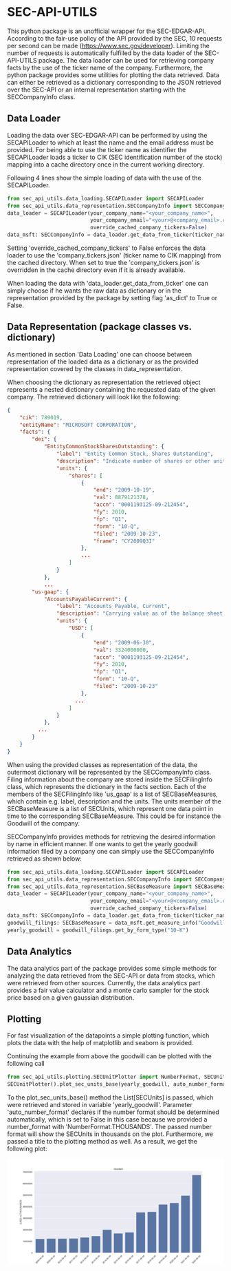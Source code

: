 # SEC-API-UTILS
This python package is an unofficial wrapper for the SEC-EDGAR-API. According to the fair-use policy of the API provided 
by the SEC, 10 requests per second can be made (https://www.sec.gov/developer). Limiting the number of requests is automatically fulfilled 
by the data loader of the SEC-API-UTILS package. 
The data loader can be used for retrieving company facts by the use of the ticker name of the company.
Furthermore, the python package provides some utilities for plotting the data retrieved. 
Data can either be retrieved as a dictionary corresponding to the JSON retrieved over the SEC-API or an internal 
representation starting with the SECCompanyInfo class. 
## Data Loader
Loading the data over SEC-EDGAR-API can be performed by using the SECAPILoader to which at least the name and the email 
address must be provided. For being able to use the ticker name as identifier the SECAPILoader loads a 
ticker to CIK (SEC identification number of the stock) mapping into a cache directory once in the current working 
directory.

Following 4 lines show the simple loading of data with the use of the
SECAPILoader. 
```python
from sec_api_utils.data_loading.SECAPILoader import SECAPILoader
from sec_api_utils.data_representation.SECCompanyInfo import SECCompanyInfo
data_loader = SECAPILoader(your_company_name="<your_company_name>", 
                           your_company_email="<your>@<company_email>.com",
                           override_cached_company_tickers=False)
data_msft: SECCompanyInfo = data_loader.get_data_from_ticker(ticker_name="MSFT", as_dict=False)
```
Setting 'override_cached_company_tickers' to False enforces the data loader to use the 
'company_tickers.json' (ticker name to CIK mapping) from the cached directory. 
When set to true the 'company_tickers.json' is overridden in the cache directory 
even if it is already available.
 
When loading the data with 'data_loader.get_data_from_ticker' one can simply choose if he wants the raw data 
as dictionary or in the representation provided by the package by setting flag 'as_dict' to True or False.

## Data Representation (package classes vs. dictionary)
As mentioned in section 'Data Loading' one can choose between representation of the loaded data as a dictionary
or as the provided representation covered by the classes in data_representation.

When choosing the dictionary as representation the retrieved object represents a nested dictionary containing 
the requested data of the given company. The retrieved dictionary will look like the following:
```json
{
	"cik": 789019,
	"entityName": "MICROSOFT CORPORATION",
	"facts": {
		"dei": {
			"EntityCommonStockSharesOutstanding": {
				"label": "Entity Common Stock, Shares Outstanding",
				"description": "Indicate number of shares or other units outstanding of each of registrant's classes of capital or common stock or other ownership interests, if and as stated on cover of related periodic report. Where multiple classes or units exist define each class/interest by adding class of stock items such as Common Class A [Member], Common Class B [Member] or Partnership Interest [Member] onto the Instrument [Domain] of the Entity Listings, Instrument.",
				"units": {
					"shares": [
						{
							"end": "2009-10-19",
							"val": 8879121378,
							"accn": "0001193125-09-212454",
							"fy": 2010,
							"fp": "Q1",
							"form": "10-Q",
							"filed": "2009-10-23",
							"frame": "CY2009Q3I"
						},
						...
					]
				}
			},
			...
		"us-gaap": {
			"AccountsPayableCurrent": {
				"label": "Accounts Payable, Current",
				"description": "Carrying value as of the balance sheet date of liabilities incurred (and for which invoices have typically been received) and payable to vendors for goods and services received that are used in an entity's business. Used to reflect the current portion of the liabilities (due within one year or within the normal operating cycle if longer).",
				"units": {
					"USD": [
						{
							"end": "2009-06-30",
							"val": 3324000000,
							"accn": "0001193125-09-212454",
							"fy": 2010,
							"fp": "Q1",
							"form": "10-Q",
							"filed": "2009-10-23"
						},
                      ...
					]
				}
			},
          ...
		}
	}
}
```

When using the provided classes as representation of the data, the outermost dictionary will be represented by the 
SECCompanyInfo class. Filing information about the company are stored inside the SECFilingInfo class,
which represents the dictionary in the facts section. Each of the members of the SECFilingInfo
like 'us_gaap' is a list of SECBaseMeasures, which contain e.g. label, description and the units. 
The units member of the SECBaseMeasure is a list of SECUnits, which represent one data point in time
to the corresponding SECBaseMeasure. This could be for instance the Goodwill of the company.

SECCompanyInfo provides methods for retrieving the desired information by name in efficient manner.
If one wants to get the yearly goodwill information filed by a company one can simply use the SECCompanyInfo retrieved
as shown below:

```python
from sec_api_utils.data_loading.SECAPILoader import SECAPILoader
from sec_api_utils.data_representation.SECCompanyInfo import SECCompanyInfo
from sec_api_utils.data_representation.SECBaseMeasure import SECBaseMeasure
data_loader = SECAPILoader(your_company_name="<your_company_name>", 
                           your_company_email="<your>@<company_email>.com",
                           override_cached_company_tickers=False)
data_msft: SECCompanyInfo = data_loader.get_data_from_ticker(ticker_name="MSFT", as_dict=False)
goodwill_filings: SECBaseMeasure = data_msft.get_measure_info("Goodwill")
yearly_goodwill = goodwill_filings.get_by_form_type("10-K")
```

## Data Analytics

The data analytics part of the package provides some simple methods for analyzing the data retrieved from the SEC-API or
data from stocks, which were retrieved from other sources. Currently, the data analytics part provides a fair value
calculator and a monte carlo sampler for the stock price based on a given gaussian distribution.

## Plotting

For fast visualization of the datapoints a simple plotting function, which plots the data
with the help of matplotlib and seaborn is provided.

Continuing the example from above the goodwill can be plotted with the following call

```python
from sec_api_utils.plotting.SECUnitPlotter import NumberFormat, SECUnitPlotter 
SECUnitPlotter().plot_sec_units_base(yearly_goodwill, auto_number_format=False, number_format=NumberFormat.THOUSANDS, title="Goodwill")
```

To the plot_sec_units_base() method the List[SECUnits] is passed, which were retrieved and stored in variable
'yearly_goodwill'. Parameter 'auto_number_format' declares if the number format should be determined automatically, 
which is set to False in this case because we provided a number_format with 'NumberFormat.THOUSANDS'. The passed
number format will show the SECUnits in thousands on the plot. Furthermore, we passed a title
to the plotting method as well. As a result, we get the following plot:

![Goodwill plot](sample_plots/goodwill_yearly.png)

